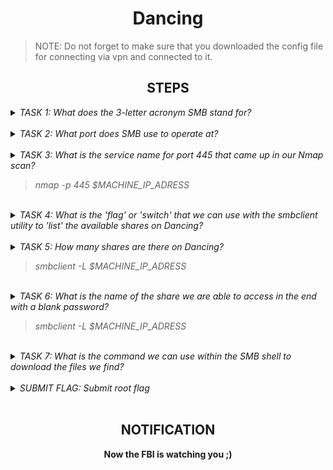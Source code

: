 <h1 align="center">Dancing</h1>

> NOTE: Do not forget to make sure that you downloaded the config file for connecting via vpn and connected to it. 


<h2 align="center">STEPS</h2>

<details> 
    <summary>
        <i>TASK 1: What does the 3-letter acronym SMB stand for?</i>
    </summary><br>
    <b>Server Message Block</b>
</details><br>

<details> 
    <summary>
        <i>TASK 2: What port does SMB use to operate at?</i>
    </summary><br>
    <b>445</b>
</details><br>

<details> 
    <summary>
        <i>TASK 3: What is the service name for port 445 that came up in our Nmap scan?</i>
        <blockquote><i>nmap -p 445 $MACHINE_IP_ADRESS</i></blockquote>
    </summary><br>
    <b>microsoft-ds</b>
</details><br>

<details> 
    <summary>
        <i>TASK 4: What is the 'flag' or 'switch' that we can use with the smbclient utility to 'list' the available shares on Dancing?</i>
    </summary><br>
    <b>-L</b>
</details><br>

<details> 
    <summary>
        <i>TASK 5: How many shares are there on Dancing?</i>
        <blockquote><i>smbclient -L $MACHINE_IP_ADRESS</i></blockquote>
    </summary><br>
    <b>4</b>
</details><br>

<details> 
    <summary>
        <i>TASK 6: What is the name of the share we are able to access in the end with a blank password?</i>
        <blockquote><i>smbclient -L $MACHINE_IP_ADRESS</i></blockquote>
    </summary><br>
    <b>WorkShares </b>
</details><br>

<details> 
    <summary>
        <i>TASK 7: What is the command we can use within the SMB shell to download the files we find?</i>
    </summary><br>
    <b>get</b>
</details><br>

<details> 
    <summary>
        <i>SUBMIT FLAG: Submit root flag</i>
    </summary><br>
    <b>You should connected via smbclient: smbclient //$MACHINE_IP_ADRESS/WorkShares -U " "%" "</b>
</details><br>


<h2 align="center">NOTIFICATION</h2>

<p align="center">
    <b>Now the FBI is watching you ;)</b>
</p>
